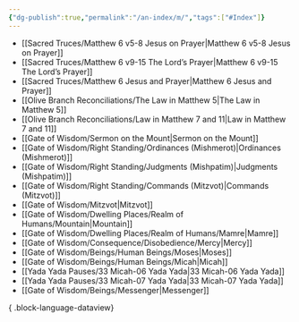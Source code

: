 ```yaml
---
{"dg-publish":true,"permalink":"/an-index/m/","tags":["#Index"]}
---
```



- [[Sacred Truces/Matthew 6 v5-8 Jesus on Prayer\|Matthew 6 v5-8 Jesus on Prayer]]
- [[Sacred Truces/Matthew 6 v9-15 The Lord’s Prayer\|Matthew 6 v9-15 The Lord’s Prayer]]
- [[Sacred Truces/Matthew 6 Jesus and Prayer\|Matthew 6 Jesus and Prayer]]
- [[Olive Branch Reconciliations/The Law in Matthew 5\|The Law in Matthew 5]]
- [[Olive Branch Reconciliations/Law in Matthew 7 and 11\|Law in Matthew 7 and 11]]
- [[Gate of Wisdom/Sermon on the Mount\|Sermon on the Mount]]
- [[Gate of Wisdom/Right Standing/Ordinances (Mishmerot)\|Ordinances (Mishmerot)]]
- [[Gate of Wisdom/Right Standing/Judgments (Mishpatim)\|Judgments (Mishpatim)]]
- [[Gate of Wisdom/Right Standing/Commands (Mitzvot)\|Commands (Mitzvot)]]
- [[Gate of Wisdom/Mitzvot\|Mitzvot]]
- [[Gate of Wisdom/Dwelling Places/Realm of Humans/Mountain\|Mountain]]
- [[Gate of Wisdom/Dwelling Places/Realm of Humans/Mamre\|Mamre]]
- [[Gate of Wisdom/Consequence/Disobedience/Mercy\|Mercy]]
- [[Gate of Wisdom/Beings/Human Beings/Moses\|Moses]]
- [[Gate of Wisdom/Beings/Human Beings/Micah\|Micah]]
- [[Yada Yada Pauses/33 Micah-06 Yada Yada\|33 Micah-06 Yada Yada]]
- [[Yada Yada Pauses/33 Micah-07 Yada Yada\|33 Micah-07 Yada Yada]]
- [[Gate of Wisdom/Beings/Messenger\|Messenger]]

{ .block-language-dataview}